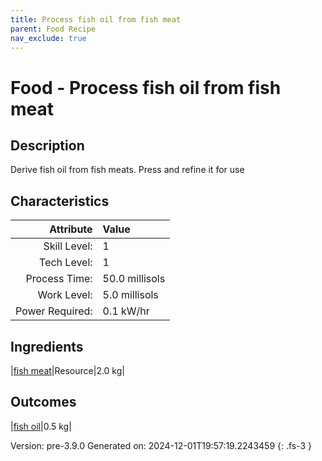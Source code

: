 ```yaml
---
title: Process fish oil from fish meat
parent: Food Recipe
nav_exclude: true
---
```

# Food - Process fish oil from fish meat

## Description
Derive fish oil from fish meats. Press and refine it&#10;&#9;&#9;&#9;for use 

## Characteristics

| Attribute      | Value |
|--------:|:------|
|Skill Level:|1|
|Tech Level:|1|
|Process Time:|50.0 millisols|
|Work Level:|5.0 millisols|
|Power Required:|0.1 kW/hr|

## Ingredients

|[fish meat](../resource/fish-meat.html)|Resource|2.0 kg|

## Outcomes

|[fish oil](../resource/fish-oil.html)|0.5 kg|


Version: pre-3.9.0 Generated on: 2024-12-01T19:57:19.2243459
{: .fs-3 }

